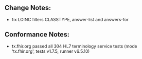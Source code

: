 ## Change Notes:

* fix LOINC filters CLASSTYPE, answer-list and answers-for

## Conformance Notes:

* tx.fhir.org passed all 304 HL7 terminology service tests (mode 'tx.fhir.org', tests v1.7.5, runner v6.5.10)